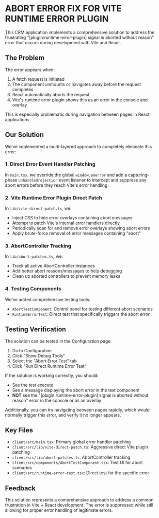 # ABORT ERROR FIX FOR VITE RUNTIME ERROR PLUGIN

This CRM application implements a comprehensive solution to address the frustrating "[plugin:runtime-error-plugin] signal is aborted without reason" error that occurs during development with Vite and React.

## The Problem

The error appears when:
1. A fetch request is initiated
2. The component unmounts or navigates away before the request completes
3. React automatically aborts the request
4. Vite's runtime error plugin shows this as an error in the console and overlay

This is especially problematic during navigation between pages in React applications.

## Our Solution

We've implemented a multi-layered approach to completely eliminate this error:

### 1. Direct Error Event Handler Patching
In `main.tsx`, we override the global `window.onerror` and add a capturing-phase `unhandledrejection` event listener to intercept and suppress any abort errors before they reach Vite's error handling.

### 2. Vite Runtime Error Plugin Direct Patch
In `lib/vite-direct-patch.ts`, we:
- Inject CSS to hide error overlays containing abort messages
- Attempt to patch Vite's internal error handlers directly
- Periodically scan for and remove error overlays showing abort errors
- Apply brute-force removal of error messages containing "abort"

### 3. AbortController Tracking
In `lib/abort-patches.ts`, we:
- Track all active AbortController instances
- Add better abort reasons/messages to help debugging
- Clean up aborted controllers to prevent memory leaks

### 4. Testing Components
We've added comprehensive testing tools:
- `AbortTestComponent`: Control panel for testing different abort scenarios
- `RuntimeErrorTest`: Direct test that specifically triggers the abort error

## Testing Verification

The solution can be tested in the Configuration page:
1. Go to Configuration
2. Click "Show Debug Tools"
3. Select the "Abort Error Test" tab
4. Click "Run Direct Runtime Error Test"

If the solution is working correctly, you should:
- See the test execute
- See a message displaying the abort error in the test component
- **NOT** see the "[plugin:runtime-error-plugin] signal is aborted without reason" error in the console or as an overlay

Additionally, you can try navigating between pages rapidly, which would normally trigger this error, and verify it no longer appears.

## Key Files

- `client/src/main.tsx`: Primary global error handler patching
- `client/src/lib/vite-direct-patch.ts`: Aggressive direct Vite plugin patching
- `client/src/lib/abort-patches.ts`: AbortController tracking
- `client/src/components/AbortTestComponent.tsx`: Test UI for abort scenarios
- `client/src/runtime-error-test.tsx`: Direct test for the specific error

## Feedback

This solution represents a comprehensive approach to address a common frustration in Vite + React development. The error is suppressed while still allowing for proper error handling of legitimate errors.